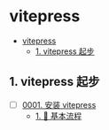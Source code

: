 # vitepress

<!-- region:toc -->
- [vitepress](#vitepress)
  - [1. vitepress 起步](#1-vitepress-起步)
<!-- endregion:toc -->

## 1. vitepress 起步

- [ ] [0001. 安装 vitepress](https://github.com/Tdahuyou/vitepress/tree/main/0001.%20%E5%AE%89%E8%A3%85%20vitepress/README.md) <!-- [locale](./0001.%20%E5%AE%89%E8%A3%85%20vitepress/README.md) -->  
  - [1. 📒 基本流程](https://github.com/Tdahuyou/vitepress/tree/main/0001.%20%E5%AE%89%E8%A3%85%20vitepress/README.md#1--基本流程)
  
